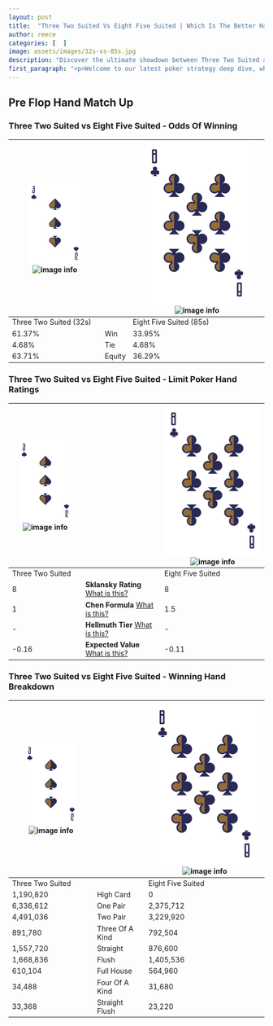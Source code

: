 ```yaml
---
layout: post
title:  "Three Two Suited Vs Eight Five Suited | Which Is The Better Hand In Poker? A Complete Guide"
author: reece
categories: [  ]
image: assets/images/32s-vs-85s.jpg
description: "Discover the ultimate showdown between Three Two Suited and Eight Five Suited in poker! Uncover the odds, strategies, and scenarios where one hand triumphs over the other. Get ready to up your poker game with this thrilling analysis."
first_paragraph: "<p>Welcome to our latest poker strategy deep dive, where we're pitting two distinct hands against each other in a high-stakes showdown: Three Two Suited vs Eight Five Suited.</p><p>In the dynamic world of poker, every decision counts, and knowing which hand holds the upper hand is key to your success at the table.</p><p>In this article, we'll dissect these two hands, explore the scenarios where one dominates the other, and equip you with the knowledge to make strategic choices that can tip the odds in your favor.</p><p>Get ready to unravel the intriguing dynamics of these poker hands and elevate your game to new heights.</p>"
---
```




[comment]: # (sp0)

## Pre Flop Hand Match Up

<div class="table hand-ratings" markdown="1"> 



### Three Two Suited vs Eight Five Suited - Odds Of Winning


    
| ![image info](assets/images/hand1/3.png) ![image info](assets/images/hand1/2s.png) |  | ![image info](assets/images/hand2/8.png) ![image info](assets/images/hand2/5s.png) |
| -------- | -------- | -------- |
| Three Two Suited (32s) |  | Eight Five Suited (85s) |
| 61.37% | Win | 33.95% |
| 4.68% | Tie | 4.68% |
| 63.71% | Equity | 36.29% |




[comment]: # (sp1)



### Three Two Suited vs Eight Five Suited - Limit Poker Hand Ratings


    
| ![image info](assets/images/hand1/3.png) ![image info](assets/images/hand1/2s.png) |  | ![image info](assets/images/hand2/8.png) ![image info](assets/images/hand2/5s.png) |
| -------- | -------- | -------- |
| Three Two Suited |  | Eight Five Suited |
| 8 | **Sklansky Rating** [What is this?](/sklansky-rating-explained) | 8 |
| 1 | **Chen Formula** [What is this?](/chen-formula-explained) | 1.5 |
| - | **Hellmuth Tier** [What is this?](/Hellmuth-tier-explained) | - |
| -0.16 | **Expected Value** [What is this?](/expected-value-explained) | -0.11 |




[comment]: # (sp2)



### Three Two Suited vs Eight Five Suited - Winning Hand Breakdown


    
| ![image info](assets/images/hand1/3.png) ![image info](assets/images/hand1/2s.png) |  | ![image info](assets/images/hand2/8.png) ![image info](assets/images/hand2/5s.png) |
| -------- | -------- | -------- |
| Three Two Suited |  | Eight Five Suited |
| 1,190,820 | High Card | 0 |
| 6,336,612 | One Pair | 2,375,712 |
| 4,491,036 | Two Pair | 3,229,920 |
| 891,780 | Three Of A Kind | 792,504 |
| 1,557,720 | Straight | 876,600 |
| 1,668,836 | Flush | 1,405,536 |
| 610,104 | Full House | 564,960 |
| 34,488 | Four Of A Kind | 31,680 |
| 33,368 | Straight Flush | 23,220 |




[comment]: # (sp3)



</div>

[comment]: # (sp4)



[comment]: # (sp5)


